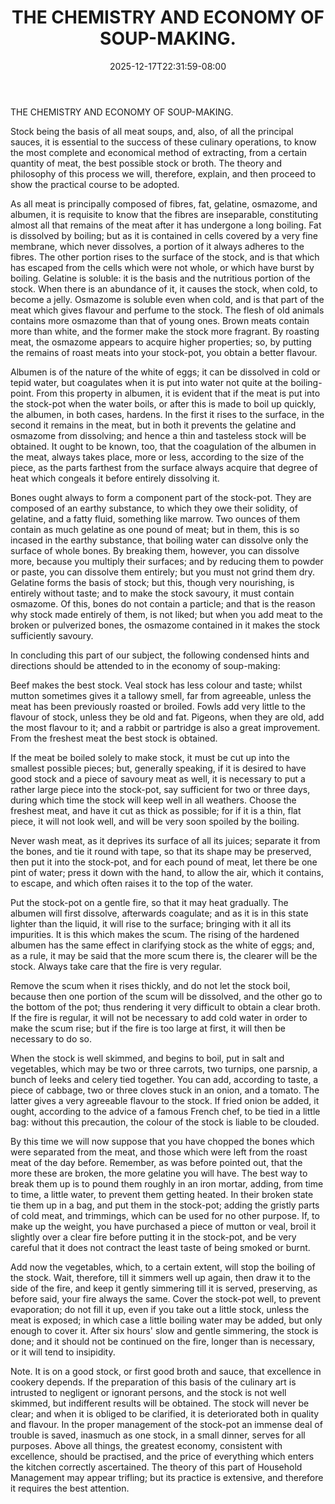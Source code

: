 ﻿---
title: "THE CHEMISTRY AND ECONOMY OF SOUP-MAKING."
date: 2025-12-17T22:31:59-08:00
description: "Kitchen Tips for Web Success"
featured_image: "/images/Kitchen.jpg"
tags: ["Kitchen"]
---

THE CHEMISTRY AND ECONOMY OF SOUP-MAKING. 

Stock being the basis of all meat soups, and, also, of all the principal sauces, it is essential to the success of these culinary operations, to know the most complete and economical method of extracting, from a certain quantity of meat, the best possible stock or broth. The theory and philosophy of this process we will, therefore, explain, and then proceed to show the practical course to be adopted. 

As all meat is principally composed of fibres, fat, gelatine, osmazome, and albumen, it is requisite to know that the fibres are inseparable, constituting almost all that remains of the meat after it has undergone a long boiling. Fat is dissolved by boiling; but as it is contained in cells  covered by a very fine membrane, which never dissolves, a portion of it always adheres to the fibres. The other portion rises to the surface of the stock, and is that which has escaped from the cells which were not whole, or which have burst by boiling. Gelatine is soluble: it is the basis and the nutritious  portion of the stock. When there is an abundance of it, it causes the stock, when cold, to become a jelly. Osmazome is soluble even when cold, and is that part of the meat which gives flavour and perfume to the stock. The flesh of old animals contains more osmazome than that of young ones. Brown meats contain more than white, and the former make the stock more fragrant. By roasting meat, the osmazome appears to acquire higher properties; so, by putting the remains of roast meats into your stock-pot, you obtain a better flavour. 

Albumen is of the nature of the white of eggs; it can be dissolved in cold or tepid water, but coagulates when it is put into water not quite at the boiling-point. From this property in albumen, it is evident that if the meat is put into the stock-pot when the water boils, or after this is made to boil up quickly, the albumen, in both cases, hardens. In the first it rises to the surface, in the second it remains in the meat, but in both it prevents the gelatine and osmazome from dissolving; and hence a thin and tasteless stock will be obtained. It ought to be known, too, that the coagulation of the albumen in the meat, always takes place, more or less, according to the size of the piece, as the parts farthest from the surface always acquire that degree of heat which congeals it before entirely dissolving it. 

Bones ought always to form a component part of the stock-pot. They are composed of an earthy substance, to which they owe their solidity, of gelatine, and a fatty fluid, something like marrow. Two ounces of them contain as much gelatine as one pound of meat; but in them, this is so incased in the earthy substance, that boiling water can dissolve only the surface of whole bones. By breaking them, however, you can dissolve more, because you multiply their surfaces; and by reducing them to powder or paste, you can dissolve them entirely; but you must not grind them dry. Gelatine forms the basis of stock; but this, though very nourishing, is entirely without taste; and to make the stock savoury, it must contain osmazome. Of this, bones do not contain a particle; and that is the reason why stock made entirely of them, is not liked; but when you add meat to the broken or pulverized bones, the osmazome contained in it makes the stock sufficiently savoury. 

In concluding this part of our subject, the following condensed hints and directions should be attended to in the economy of soup-making:  

 Beef makes the best stock. Veal stock has less colour and taste; whilst mutton sometimes gives it a tallowy smell, far from agreeable, unless the meat has been previously roasted or broiled. Fowls add very little to the flavour of stock, unless they be old and fat. Pigeons, when they are old, add the most flavour to it; and a rabbit or partridge is also a great improvement. From the freshest meat the best stock is obtained. 

If the meat be boiled solely to make stock, it must be cut up into the smallest possible pieces; but, generally speaking, if it is desired to have good stock and a piece of savoury meat as well, it is necessary to put a rather large piece into the stock-pot, say sufficient for two or three days, during which time the stock will keep well in all weathers. Choose the freshest meat, and have it cut as thick as possible; for if it is a thin, flat piece, it will not look well, and will be very soon spoiled by the boiling. 

Never wash meat, as it deprives its surface of all its juices; separate it from the bones, and tie it round with tape, so that its shape may be preserved, then put it into the stock-pot, and for each pound of meat, let there be one pint of water; press it down with the hand, to allow the air, which it contains, to escape, and which often raises it to the top of the water. 

Put the stock-pot on a gentle fire, so that it may heat gradually. The albumen will first dissolve, afterwards coagulate; and as it is in this state lighter than the liquid, it will rise to the surface; bringing with it all its impurities. It is this which makes the scum. The rising of the hardened albumen has the same effect in clarifying stock as the white of eggs; and, as a rule, it may be said that the more scum there is, the clearer will be the stock. Always take care that the fire is very regular. 

Remove the scum when it rises thickly, and do not let the stock boil, because then one portion of the scum will be dissolved, and the other go to the bottom of the pot; thus rendering it very difficult to obtain a clear broth. If the fire is regular, it will not be necessary to add cold water in order to make the scum rise; but if the fire is too large at first, it will then be necessary to do so. 

When the stock is well skimmed, and begins to boil, put in salt and vegetables, which may be two or three carrots, two turnips, one parsnip, a bunch of leeks and celery tied together. You can add, according to taste, a piece of cabbage, two or three cloves stuck in an onion, and a tomato. The latter gives a very agreeable flavour to the stock. If fried onion be added, it ought, according to the advice of a famous French chef, to be tied in a little bag: without this precaution, the colour of the stock is liable to be clouded. 

By this time we will now suppose that you have chopped the bones which were separated from the meat, and those which were left from the roast meat of the day before. Remember, as was before pointed out, that the more these are broken, the more gelatine you will have. The best way to break them up is to pound them roughly in an iron mortar, adding, from time to time, a little water, to prevent them getting heated.  In their broken state tie them up in a bag, and put them in the stock-pot; adding the gristly parts of cold meat, and trimmings, which can be used for no other purpose. If, to make up the weight, you have purchased a piece of mutton or veal, broil it slightly over a clear fire before putting it in the stock-pot, and be very careful that it does not contract the least taste of being smoked or burnt. 

Add now the vegetables, which, to a certain extent, will stop the boiling of the stock. Wait, therefore, till it simmers well up again, then draw it to the side of the fire, and keep it gently simmering till it is served, preserving, as before said, your fire always the same. Cover the stock-pot well, to prevent evaporation; do not fill it up, even if you take out a little stock, unless the meat is exposed; in which case a little boiling water may be added, but only enough to cover it. After six hours' slow and gentle simmering, the stock is done; and it should not be continued on the fire, longer than is necessary, or it will tend to insipidity. 

Note. It is on a good stock, or first good broth and sauce, that excellence in cookery depends. If the preparation of this basis of the culinary art is intrusted to negligent or ignorant persons, and the stock is not well skimmed, but indifferent results will be obtained. The stock will never be clear; and when it is obliged to be clarified, it is deteriorated both in quality and flavour. In the proper management of the stock-pot an immense deal of trouble is saved, inasmuch as one stock, in a small dinner, serves for all purposes. Above all things, the greatest economy, consistent with excellence, should be practised, and the price of everything which enters the kitchen correctly ascertained. The theory of this part of Household Management may appear trifling; but its practice is extensive, and therefore it requires the best attention.

